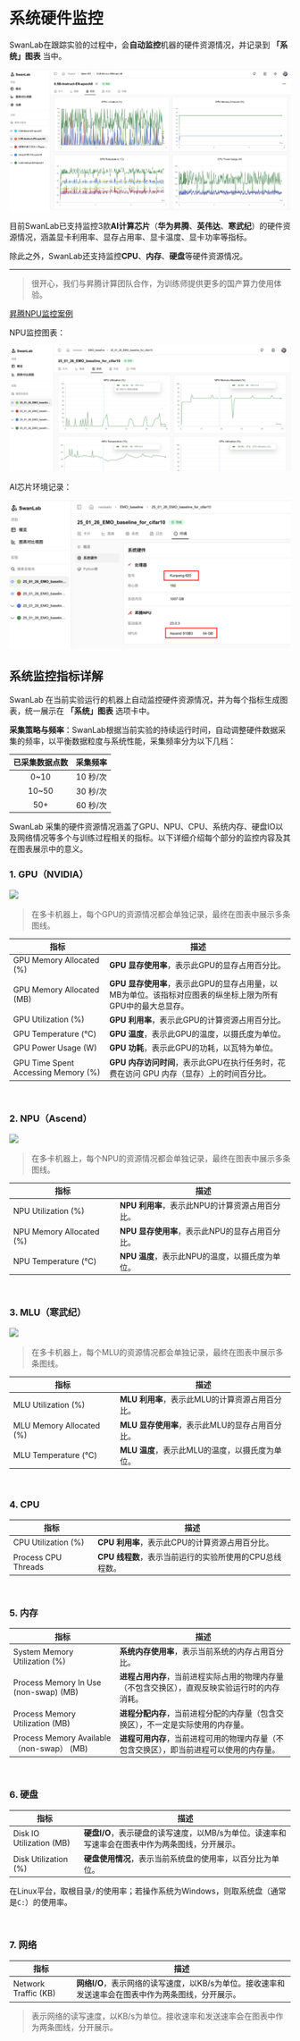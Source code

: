 # 系统硬件监控

SwanLab在跟踪实验的过程中，会**自动监控**机器的硬件资源情况，并记录到 **「系统」图表** 当中。

![](./system-monitor/head.png)

目前SwanLab已支持监控3款**AI计算芯片**（**华为昇腾**、**英伟达**、**寒武纪**）的硬件资源情况，涵盖显卡利用率、显存占用率、显卡温度、显卡功率等指标。

除此之外，SwanLab还支持监控**CPU**、**内存**、**硬盘**等硬件资源情况。

---

> 很开心，我们与昇腾计算团队合作，为训练师提供更多的国产算力使用体验。

[昇腾NPU监控案例](https://swanlab.cn/@nexisato/EMO_baseline/runs/lg1ky9or15htzkek3vv2h/system)

NPU监控图表：

![](./system-monitor/system.png)

AI芯片环境记录：

![](./system-monitor/env.png)



## 系统监控指标详解

SwanLab 在当前实验运行的机器上自动监控硬件资源情况，并为每个指标生成图表，统一展示在 **「系统」图表** 选项卡中。

**采集策略与频率**：SwanLab根据当前实验的持续运行时间，自动调整硬件数据采集的频率，以平衡数据粒度与系统性能，采集频率分为以下几档：

| 已采集数据点数 | 采集频率 |
|   :---:   |   :---:   |
| 0~10    | 10 秒/次 |
| 10~50   | 30 秒/次 |
| 50+     | 60 秒/次 |

SwanLab 采集的硬件资源情况涵盖了GPU、NPU、CPU、系统内存、硬盘IO以及网络情况等多个与训练过程相关的指标。以下详细介绍每个部分的监控内容及其在图表展示中的意义。

### 1. GPU（NVIDIA）

![](./system-monitor/nvidia.png)

> 在多卡机器上，每个GPU的资源情况都会单独记录，最终在图表中展示多条图线。

| 指标 | 描述 |  
|--------|------------|  
| GPU Memory Allocated (%) | **GPU 显存使用率**，表示此GPU的显存占用百分比。|
| GPU Memory Allocated (MB) | **GPU 显存使用率**，表示此GPU的显存占用量，以MB为单位。该指标对应图表的纵坐标上限为所有GPU中的最大总显存。|
| GPU Utilization (%) | **GPU 利用率**，表示此GPU的计算资源占用百分比。|
| GPU Temperature (℃) | **GPU 温度**，表示此GPU的温度，以摄氏度为单位。|
| GPU Power Usage (W) | **GPU 功耗**，表示此GPU的功耗，以瓦特为单位。|
| GPU Time Spent Accessing Memory (%) | **GPU 内存访问时间**，表示此GPU在执行任务时，花费在访问 GPU 内存（显存）上的时间百分比。|

<br>

### 2. NPU（Ascend）

![](./system-monitor/ascend.png)

> 在多卡机器上，每个NPU的资源情况都会单独记录，最终在图表中展示多条图线。

| 指标 | 描述 |  
|--------|------------|  
| NPU Utilization (%) | **NPU 利用率**，表示此NPU的计算资源占用百分比。|
| NPU Memory Allocated (%) | **NPU 显存使用率**，表示此NPU的显存占用百分比。|
| NPU Temperature (℃) | **NPU 温度**，表示此NPU的温度，以摄氏度为单位。|

<br>

### 3. MLU（寒武纪）

![](./system-monitor/cambricon.png)

> 在多卡机器上，每个MLU的资源情况都会单独记录，最终在图表中展示多条图线。

| 指标 | 描述 |  
|--------|------------|  
| MLU Utilization (%) | **MLU 利用率**，表示此MLU的计算资源占用百分比。|
| MLU Memory Allocated (%) | **MLU 显存使用率**，表示此MLU的显存占用百分比。|
| MLU Temperature (℃) | **MLU 温度**，表示此MLU的温度，以摄氏度为单位。|

<br>

### 4. CPU

| 指标 | 描述 |  
|--------|------------|  
| CPU Utilization (%) | **CPU 利用率**，表示此CPU的计算资源占用百分比。|
| Process CPU Threads | **CPU 线程数**，表示当前运行的实验所使用的CPU总线程数。|

<br>

### 5. 内存

| 指标 | 描述 |  
|--------|------------|  
| System Memory Utilization (%) | **系统内存使用率**，表示当前系统的内存占用百分比。|
| Process Memory In Use (non-swap) (MB) | **进程占用内存**，当前进程实际占用的物理内存量（不包含交换区），直观反映实验运行时的内存消耗。|
| Process Memory Utilization (MB) | **进程分配内存**，当前进程分配的内存量（包含交换区），不一定是实际使用的内存量。|
| Process Memory Available （non-swap） (MB) | **进程可用内存**，当前进程可用的物理内存量（不包含交换区），即当前进程可以使用的内存量。|

<br>

### 6. 硬盘

| 指标 | 描述 |  
|--------|------------|  
| Disk IO Utilization (MB) | **硬盘I/O**，表示硬盘的读写速度，以MB/s为单位。读速率和写速率会在图表中作为两条图线，分开展示。|
| Disk Utilization (%) | **硬盘使用情况**，表示当前系统盘的使用率，以百分比为单位。|

在Linux平台，取根目录`/`的使用率；若操作系统为Windows，则取系统盘（通常是`C:`）的使用率。

<br>

### 7. 网络

| 指标 | 描述 |  
|--------|------------|  
| Network Traffic (KB) | **网络I/O**，表示网络的读写速度，以KB/s为单位。接收速率和发送速率会在图表中作为两条图线，分开展示。|

> 表示网络的读写速度，以KB/s为单位。接收速率和发送速率会在图表中作为两条图线，分开展示。
